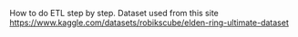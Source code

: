 How to do ETL step by step.
Dataset used from this site https://www.kaggle.com/datasets/robikscube/elden-ring-ultimate-dataset
